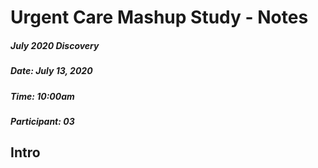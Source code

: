 
Urgent Care Mashup Study - Notes
=================================================

##### July 2020 Discovery

##### Date: July 13, 2020

##### Time: 10:00am

##### Participant: 03

## Intro 
